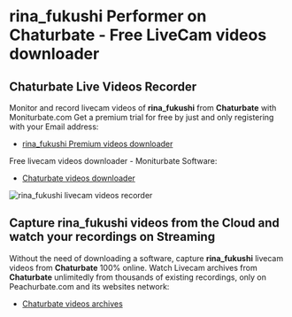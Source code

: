 # rina_fukushi Performer on Chaturbate - Free LiveCam videos downloader

## Chaturbate Live Videos Recorder

Monitor and record livecam videos of **rina_fukushi** from **Chaturbate** with Moniturbate.com
Get a premium trial for free by just and only registering with your Email address:
* [rina_fukushi Premium videos downloader](https://moniturbate.com/request-demo-licence-key.html)

Free livecam videos downloader - Moniturbate Software:
* [Chaturbate videos downloader](https://moniturbate.com/moniturbate-download-software.html)

![rina_fukushi livecam videos recorder](https://peachurnet.com/templates/moniturbate-software.png)


## Capture rina_fukushi videos from the Cloud and watch your recordings on Streaming

Without the need of downloading a software, capture **rina_fukushi** livecam videos from **Chaturbate** 100% online.
Watch Livecam archives from **Chaturbate** unlimitedly from thousands of existing recordings, only on Peachurbate.com and its websites network:
* [Chaturbate videos archives](https://peachurnet.com/)